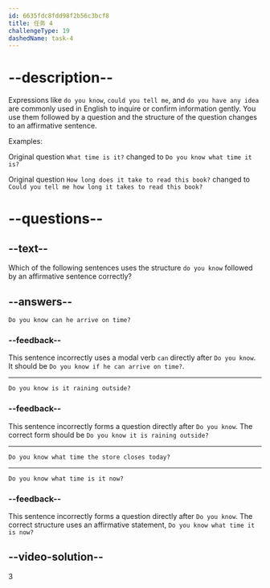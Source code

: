 ```yaml
---
id: 6635fdc8fdd98f2b56c3bcf8
title: 任务 4
challengeType: 19
dashedName: task-4
---
```


# --description--

Expressions like `do you know`, `could you tell me`, and `do you have any idea` are commonly used in English to inquire or confirm information gently. You use them followed by a question and the structure of the question changes to an affirmative sentence.

Examples:

Original question `What time is it?` changed to `Do you know what time it is?`

Original question `How long does it take to read this book?` changed to `Could you tell me how long it takes to read this book?`

# --questions--

## --text--

Which of the following sentences uses the structure `do you know` followed by an affirmative sentence correctly?

## --answers--

`Do you know can he arrive on time?`

### --feedback--

This sentence incorrectly uses a modal verb `can` directly after `Do you know`. It should be `Do you know if he can arrive on time?`.

---

`Do you know is it raining outside?`

### --feedback--

This sentence incorrectly forms a question directly after `Do you know`. The correct form should be `Do you know it is raining outside?`

---

`Do you know what time the store closes today?`

---

`Do you know what time is it now?`

### --feedback--

This sentence incorrectly forms a question directly after `Do you know`. The correct structure uses an affirmative statement, `Do you know what time it is now?`

## --video-solution--

3
